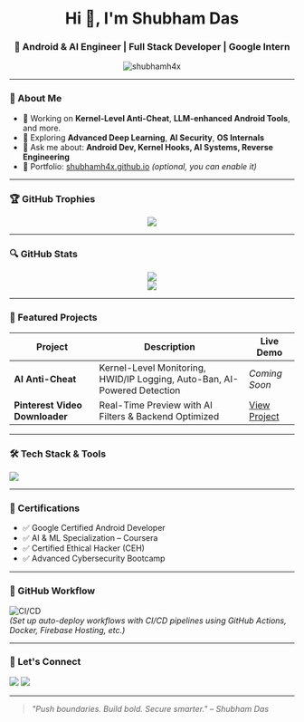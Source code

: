 <h1 align="center">Hi 👋, I'm Shubham Das</h1>
<h3 align="center">🚀 Android & AI Engineer | Full Stack Developer | Google Intern</h3>

<p align="center">
  <img src="https://komarev.com/ghpvc/?username=shubhamh4x&label=Profile%20views&color=0e75b6&style=flat" alt="shubhamh4x" />
</p>

---

### 🧠 About Me

- 🔭 Working on **Kernel-Level Anti-Cheat**, **LLM-enhanced Android Tools**, and more.
- 🌱 Exploring **Advanced Deep Learning**, **AI Security**, **OS Internals**
- 💬 Ask me about: **Android Dev, Kernel Hooks, AI Systems, Reverse Engineering**
- 🧩 Portfolio: [shubhamh4x.github.io](https://shubhamh4x.github.io) *(optional, you can enable it)*

---

### 🏆 GitHub Trophies
<p align="center">
  <img src="https://github-profile-trophy.vercel.app/?username=shubhamh4x&theme=github-dark&no-bg=true&margin-w=15&row=1" />
</p>

---

### 🔍 GitHub Stats
<p align="center">
  <picture>
    <source 
      srcset="https://github-readme-stats.vercel.app/api?username=shubhamh4x&show_icons=true&theme=radical"
      media="(prefers-color-scheme: dark)" />
    <source 
      srcset="https://github-readme-stats.vercel.app/api?username=shubhamh4x&show_icons=true&theme=default"
      media="(prefers-color-scheme: light)" />
    <img src="https://github-readme-stats.vercel.app/api?username=shubhamh4x&show_icons=true" />
  </picture>
  <br/>
  <picture>
    <source 
      srcset="https://github-readme-stats.vercel.app/api/top-langs/?username=shubhamh4x&layout=compact&theme=radical"
      media="(prefers-color-scheme: dark)" />
    <source 
      srcset="https://github-readme-stats.vercel.app/api/top-langs/?username=shubhamh4x&layout=compact&theme=default"
      media="(prefers-color-scheme: light)" />
    <img src="https://github-readme-stats.vercel.app/api/top-langs/?username=shubhamh4x&layout=compact" />
  </picture>
</p>

---

### 🚀 Featured Projects

| Project | Description | Live Demo |
|--------|-------------|-----------|
| **AI Anti-Cheat** | Kernel-Level Monitoring, HWID/IP Logging, Auto-Ban, AI-Powered Detection | _Coming Soon_ |
| **Pinterest Video Downloader** | Real-Time Preview with AI Filters & Backend Optimized | [View Project](https://github.com/shubhamh4x/Pinterest-Downloader-AI) |

---

### 🛠️ Tech Stack & Tools
<p align="left">
  <img src="https://skillicons.dev/icons?i=androidstudio,kotlin,java,python,cpp,js,nodejs,react,mongodb,mysql,git,docker,kubernetes,linux,vscode,firebase,aws,gcp" />
</p>

---

### 🧠 Certifications
- ✅ Google Certified Android Developer
- ✅ AI & ML Specialization – Coursera
- ✅ Certified Ethical Hacker (CEH)
- ✅ Advanced Cybersecurity Bootcamp

---

### 🎯 GitHub Workflow
![CI/CD](https://img.shields.io/badge/Deploy-GitHub%20Actions-blue?logo=githubactions&style=for-the-badge)  
*(Set up auto-deploy workflows with CI/CD pipelines using GitHub Actions, Docker, Firebase Hosting, etc.)*

---

### 🤝 Let's Connect
<p align="left">
  <a href="https://linkedin.com/in/shubhamh4x"><img src="https://img.shields.io/badge/LinkedIn-0077B5?style=for-the-badge&logo=linkedin&logoColor=white" /></a>
  <a href="mailto:shubhamhx1@gmail.com"><img src="https://img.shields.io/badge/Gmail-EA4335?style=for-the-badge&logo=gmail&logoColor=white" /></a>
  
</p>

---

> *"Push boundaries. Build bold. Secure smarter." – Shubham Das*

